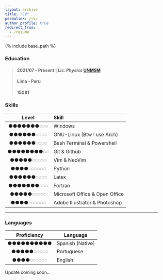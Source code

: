```yaml
---
layout: archive
title: "CV"
permalink: /cv/
author_profile: true
redirect_from:
  - /resume
---
```


{% include base_path %}
### Education
> #### 2021/07 – Present | *Lic. Physics* [**UNMSM**](https://unmsm.edu.pe)
> 
> #### Lima - Peru
> 
> #### 15081

### Skills

|   Level    |           Skill                  |
|:----------:|:----------------------------------|
|●●●●●●●◌◌◌  | Windows                          |
|●●●●●●◌◌◌◌  | GNU-Linux (Btw I use Arch)       |
|●●●●●●◌◌◌◌  | Bash Terminal & Powershell       |
|●●●●●●●●◌◌  | Git & Github                     |
|●●●●●◌◌◌◌◌  | Vim & NeoVim                     |
|●●●●◌◌◌◌◌◌  | Python                           |
|●●●●●●◌◌◌◌  | Latex                            |
|●●●●●●●◌◌◌  | Fortran                          |
|●●●●●◌◌◌◌◌  | Microsoft Office & Open Office   |
|●●●●◌◌◌◌◌◌  | Adobe Illustrator & Photoshop    |

---
### Languages

|Proficiency |           Language               |
|:----------:|----------------------------------|
|●●●●●●●●●●  | Spanish (Native)                 |
|●●●●●◌◌◌◌◌  | Portuguese                       |
|●●●●◌◌◌◌◌◌  | English                          |


Update coming soon...